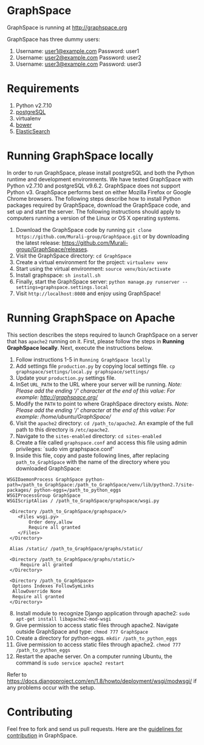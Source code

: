 GraphSpace 
================

GraphSpace is running at http://graphspace.org

GraphSpace has three dummy users: 

1. Username: user1@example.com Password: user1
2. Username: user2@example.com Password: user2
3. Username: user3@example.com Password: user3

Requirements
===================================
1. Python v2.7.10
2. [postgreSQL](https://github.com/Murali-group/GraphSpace/wiki/PostgreSQL-Installation)
3. virtualenv
4. [bower](https://bower.io/)
5. [ElasticSearch](https://github.com/Murali-group/GraphSpace/wiki/Steps-for-setting-up-ElasticSearch-on-AWS)

Running GraphSpace locally
===================================

In order to run GraphSpace, please install postgreSQL and both the Python runtime and development environments. We have tested GraphSpace with Python v2.7.10 and postgreSQL v9.6.2. GraphSpace does not support Python v3. GraphSpace performs best on either Mozilla Firefox or Google Chrome browsers. The following steps describe how to install Python packages required by GraphSpace, download the GraphSpace code, and set up and start the server.  The following instructions should apply to computers running a version of the Linux or OS X operating systems.

1. Download the GraphSpace code by running `git clone https://github.com/Murali-group/GraphSpace.git` or by downloading the latest release: https://github.com/Murali-group/GraphSpace/releases.
2. Visit the GraphSpace directory: `cd GraphSpace`
3. Create a virtual environment for the project: `virtualenv venv`
4. Start using the virtual environment: `source venv/bin/activate`
5. Install graphspace: `sh install.sh`
6. Finally, start the GraphSpace server: `python manage.py runserver --settings=graphspace.settings.local`
7. Visit `http://localhost:8080` and enjoy using GraphSpace!

Running GraphSpace on Apache
===================================

This section describes the steps required to launch GraphSpace on a server that has `apache2` running on it.  First, please follow the steps in **Running GraphSpace locally**.  Next, execute the instructions below. 

1. Follow instructions 1-5 in `Running GraphSpace locally`
2. Add settings file `production.py` by copying local settings file. `cp graphspace/settings/local.py graphspace/settings/`
3. Update your `production.py` settings file.
  1. InSet `URL_PATH` to the URL where your server will be running.  *Note: Please add the ending '/' character at the end of this value: For example: http://graphspace.org/*
  2. Modify the `PATH` to point to where GraphSpace directory exists.  *Note: Please add the ending '/' character at the end of this value: For example: /home/ubuntu/GraphSpace/*
4. Visit the `apache2` directory: `cd /path_to/apache2`. An example of the full path to this directory is `/etc/apache2`.
5. Navigate to the `sites-enabled` directory: `cd sites-enabled`
6. Create a file called `graphspace.conf` and access this file using admin privileges: `sudo vim graphspace.conf'
7. Inside this file, copy and paste following lines, after replacing `path_to_GraphSpace` with the name of the directory where you downloaded GraphSpace:

 ```
WSGIDaemonProcess GraphSpace python-path=/path_to_GraphSpace:/path_to_GraphSpace/venv/lib/python2.7/site-packages/ python-eggs=/path_to_python_eggs
WSGIProcessGroup GraphSpace
WSGIScriptAlias / /path_to_GraphSpace/graphspace/wsgi.py

  <Directory /path_to_GraphSpace/graphspace/>
     <Files wsgi.py>
         Order deny,allow
         Require all granted
     </Files>
  </Directory>
  
  Alias /static/ /path_to_GraphSpace/graphs/static/
  
  <Directory /path_to_GraphSpace/graphs/static/>
      Require all granted
  </Directory>
  
  <Directory /path_to_GraphSpace>
   Options Indexes FollowSymLinks
   AllowOverride None
   Require all granted
  </Directory>
 ```
 
8. Install module to recognize Django application through apache2: `sudo apt-get install libapache2-mod-wsgi`
9. Give permission to access static files through apache2.  Navigate outside GraphSpace and type: `chmod 777 GraphSpace`
10. Create a directory for python-eggs. `mkdir /path_to_python_eggs`
11. Give permission to access static files through apache2. `chmod 777 /path_to_python_eggs`
12. Restart the apache server. On a computer running Ubuntu, the command is `sudo service apache2 restart`

Refer to https://docs.djangoproject.com/en/1.8/howto/deployment/wsgi/modwsgi/ if any problems occur with the setup.


Contributing
=================

Feel free to fork and send us pull requests. Here are the [guidelines for contribution](https://github.com/Murali-group/GraphSpace/blob/master/CONTRIBUTING.md) in GraphSpace.
